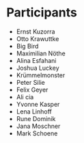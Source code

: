 # Participants

* Ernst Kuzorra
* Otto Krawuttke
* Big Bird
* Maximilian Nöthe
* Alina Esfahani
* Joshua Luckey
* Krümmelmonster
* Peter Silie
* Felix Geyer
* Ali cia
* Yvonne Kasper
* Lena Linhoff
* Rune Dominik
* Jana Moschner
* Mark Schoene
